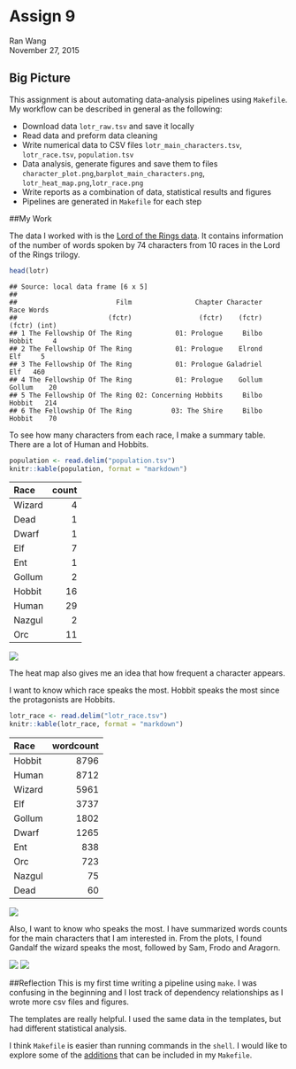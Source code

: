 # Assign 9
Ran Wang  
November 27, 2015  
## Big Picture

This assignment is about automating data-analysis pipelines using `Makefile`. My workflow can be described in general as the following:

 + Download data `lotr_raw.tsv` and save it locally
 + Read data and preform data cleaning
 + Write numerical data to CSV files `lotr_main_characters.tsv`, `lotr_race.tsv`, `population.tsv`
 + Data analysis, generate figures and save them to files `character_plot.png`,`barplot_main_characters.png`, `lotr_heat_map.png`,`lotr_race.png`
 + Write reports as a combination of data, statistical results and figures
 + Pipelines are generated in `Makefile` for each step 

##My Work

The data I worked with is the [Lord of the Rings data][1]. It contains information of the number of words spoken by 74 characters from 10 races in the Lord of the Rings trilogy. 





```r
head(lotr)
```

```
## Source: local data frame [6 x 5]
## 
##                         Film                Chapter Character   Race Words
##                       (fctr)                 (fctr)    (fctr) (fctr) (int)
## 1 The Fellowship Of The Ring           01: Prologue     Bilbo Hobbit     4
## 2 The Fellowship Of The Ring           01: Prologue    Elrond    Elf     5
## 3 The Fellowship Of The Ring           01: Prologue Galadriel    Elf   460
## 4 The Fellowship Of The Ring           01: Prologue    Gollum Gollum    20
## 5 The Fellowship Of The Ring 02: Concerning Hobbits     Bilbo Hobbit   214
## 6 The Fellowship Of The Ring          03: The Shire     Bilbo Hobbit    70
```

To see how many characters from each race, I make a summary table. There are a lot of Human and Hobbits. 


```r
population <- read.delim("population.tsv")
knitr::kable(population, format = "markdown")
```



|Race   | count|
|:------|-----:|
|Wizard |     4|
|Dead   |     1|
|Dwarf  |     1|
|Elf    |     7|
|Ent    |     1|
|Gollum |     2|
|Hobbit |    16|
|Human  |    29|
|Nazgul |     2|
|Orc    |    11|

![](lotr_heat_map.png)

The heat map also gives me an idea that how frequent a character appears.


I want to know which race speaks the most. Hobbit speaks the most since the protagonists are Hobbits.


```r
lotr_race <- read.delim("lotr_race.tsv")
knitr::kable(lotr_race, format = "markdown")
```



|Race   | wordcount|
|:------|---------:|
|Hobbit |      8796|
|Human  |      8712|
|Wizard |      5961|
|Elf    |      3737|
|Gollum |      1802|
|Dwarf  |      1265|
|Ent    |       838|
|Orc    |       723|
|Nazgul |        75|
|Dead   |        60|

![](lotr_race.png)

Also, I want to know who speaks the most. I have summarized words counts for the main characters that I am interested in. From the plots, I found Gandalf the wizard speaks the most, followed by Sam, Frodo and Aragorn. 

![](character_plot.png)
![](barplot_main_characters.png)


##Reflection 
This is my first time writing a pipeline using `make`. I was confusing in the beginning and I lost track of dependency relationships as I wrote more csv files and figures. 

The templates are really helpful. I used the same data in the templates, but had different statistical analysis. 

I think `Makefile` is easier than running commands in the `shell`. I would like to explore some of the [additions][2] that can be included in my `Makefile`.

[1]: https://github.com/jennybc/lotr
[2]:https://www.gnu.org/software/make/manual/html_node/Special-Targets.html
